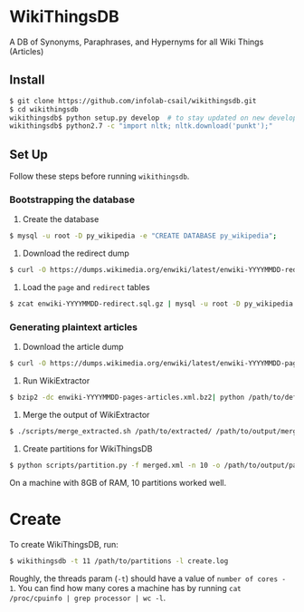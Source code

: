 # WikiThingsDB
A DB of Synonyms, Paraphrases, and Hypernyms for all Wiki Things (Articles)

## Install
```bash 
$ git clone https://github.com/infolab-csail/wikithingsdb.git
$ cd wikithingsdb
wikithingsdb$ python setup.py develop  # to stay updated on new developments
wikithingsdb$ python2.7 -c "import nltk; nltk.download('punkt');"
```
## Set Up

Follow these steps before running `wikithingsdb`.

### Bootstrapping the database
1. Create the database
  ```bash
  $ mysql -u root -D py_wikipedia -e "CREATE DATABASE py_wikipedia";
  ```

1. Download the redirect dump
  ```bash
  $ curl -O https://dumps.wikimedia.org/enwiki/latest/enwiki-YYYYMMDD-redirect.sql.gz -O enwiki-YYYYMMDD-redirect.sql.gz
  ```

1. Load the `page` and `redirect` tables
  ```bash
  $ zcat enwiki-YYYYMMDD-redirect.sql.gz | mysql -u root -D py_wikipedia
  ```

### Generating plaintext articles

1. Download the article dump
  ```bash
  $ curl -O https://dumps.wikimedia.org/enwiki/latest/enwiki-YYYYMMDD-pages-articles.xml.bz2 enwiki-YYYYMMDD-pages-articles.xml.bz2
  ```
  
1. Run WikiExtractor
  ```bash
  $ bzip2 -dc enwiki-YYYYMMDD-pages-articles.xml.bz2| python /path/to/defexpand/scripts/WikiExtractor.py -l -o extracted
  ```
  
1. Merge the output of WikiExtractor 
  ```bash
  $ ./scripts/merge_extracted.sh /path/to/extracted/ /path/to/output/merged.xml
  ```
  
1. Create partitions for WikiThingsDB
  ```bash
  $ python scripts/partition.py -f merged.xml -n 10 -o /path/to/output/partitions
  ```
  
  On a machine with 8GB of RAM, 10 partitions worked well.

# Create

To create WikiThingsDB, run:

```bash
$ wikithingsdb -t 11 /path/to/partitions -l create.log
```

Roughly, the threads param (`-t`) should have a value of `number of cores - 1`. You can find how many cores a machine has by running `cat /proc/cpuinfo | grep processor | wc -l`.
